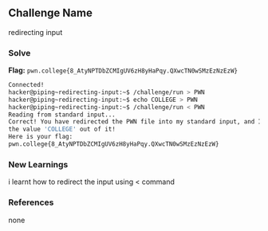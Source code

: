 ## Challenge Name
redirecting input

### Solve
**Flag:** `pwn.college{8_AtyNPTDbZCMIgUV6zH8yHaPqy.QXwcTN0wSMzEzNzEzW}`

```bash
Connected!
hacker@piping~redirecting-input:~$ /challenge/run > PWN
hacker@piping~redirecting-input:~$ echo COLLEGE > PWN
hacker@piping~redirecting-input:~$ /challenge/run < PWN
Reading from standard input...
Correct! You have redirected the PWN file into my standard input, and I read 
the value 'COLLEGE' out of it!
Here is your flag:
pwn.college{8_AtyNPTDbZCMIgUV6zH8yHaPqy.QXwcTN0wSMzEzNzEzW}
```

### New Learnings
i learnt how to redirect the input using < command

### References 
none
